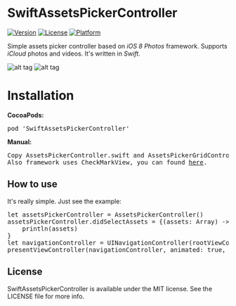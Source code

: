 # SwiftAssetsPickerController

[![Version](https://img.shields.io/cocoapods/v/SwiftAssetsPickerController.svg?style=flat)](http://cocoadocs.org/docsets/SwiftAssetsPickerController)
[![License](https://img.shields.io/cocoapods/l/SwiftAssetsPickerController.svg?style=flat)](http://cocoadocs.org/docsets/SwiftAssetsPickerController)
[![Platform](https://img.shields.io/cocoapods/p/SwiftAssetsPickerController.svg?style=flat)](http://cocoadocs.org/docsets/SwiftAssetsPickerController)

Simple assets picker controller based on <i>iOS 8</i> <i>Photos</i> framework. Supports <i>iCloud</i> photos and videos. It's written in <i>Swift</i>.

![alt tag](https://raw.github.com/maximbilan/SwiftAssetsPickerController/master/img/img1.png)
![alt tag](https://raw.github.com/maximbilan/SwiftAssetsPickerController/master/img/img2.png)

# Installation

<b>CocoaPods:</b>
<pre>
pod 'SwiftAssetsPickerController'
</pre>

<b>Manual:</b>
<pre>
Copy AssetsPickerController.swift and AssetsPickerGridController.swift to your project.
Also framework uses CheckMarkView, you can found <a href="https://github.com/maximbilan/CheckMarkView">here</a>.
</pre>

## How to use

It's really simple. Just see the example:

<pre>
let assetsPickerController = AssetsPickerController()
assetsPickerController.didSelectAssets = {(assets: Array<PHAsset!>) -> () in
    println(assets)
}
let navigationController = UINavigationController(rootViewController: rootListAssets)
presentViewController(navigationController, animated: true, completion: nil)
</pre>

## License

SwiftAssetsPickerController is available under the MIT license. See the LICENSE file for more info.
